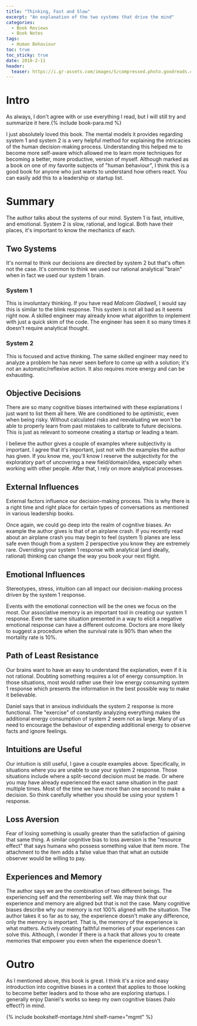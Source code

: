 ```yaml
---
title: "Thinking, Fast and Slow" 
excerpt: "An explanation of the two systems that drive the mind"
categories:
  - Book Reviews
  - Book Notes
tags:
  - Human Behaviour
toc: true
toc_sticky: true
date: 2018-2-11
header:
  teaser: https://i.gr-assets.com/images/S/compressed.photo.goodreads.com/books/1317793965l/11468377.jpg
---
```

# Intro
As always, I don't agree with or use everything I read, but I will still try and summarize it here.{% include book-para.md %}

I just absolutely loved this book. The mental models it provides regarding system 1 and system 2 is a very helpful method for explaining the intricacies of the human decision-making process. Understanding this helped me to become more self-aware which allowed me to learn more techniques for becoming a better, more productive, version of myself. Although marked as a book on one of my favorite subjects of "human behaviour", I think this is a good book for anyone who just wants to understand how others react. You can easily add this to a leadership or startup list.

# Summary
The author talks about the systems of our mind. System 1 is fast, intuitive, and emotional. System 2 is slow, rational, and logical. Both have their places, it's important to know the mechanics of each.

## Two Systems
It's normal to think our decisions are directed by system 2 but that's often not the case. It's common to think we used our rational analytical "brain" when in fact we used our system 1 brain.

### System 1
This is involuntary thinking. If you have read *Malcom Gladwell*, I would say this is similar to the blink response. This system is not all bad as it seems right now. A skilled engineer may already know what algorithm to implement with just a quick skim of the code. The engineer has seen it so many times it doesn't require analytical thought.

### System 2
This is focused and active thinking. The same skilled engineer may need to analyze a problem he has never seen before to come up with a solution; it's not an automatic/reflexive action. It also requires more energy and can be exhausting.

## Objective Decisions
There are so many cognitive biases intertwined with these explanations I just want to list them all here. We are conditioned to be optimistic, even when being risky. Without calculated risks and reevaluating we won't be able to properly learn from past mistakes to calibrate to future decisions. This is just as relevant to someone creating a startup or leading a team.

I believe the author gives a couple of examples where subjectivity is important. I agree that it's important, just not with the examples the author has given. If you know me, you'll know I reserve the subjectivity for the exploratory part of uncovering a new field/domain/idea, especially when working with other people. After that, I rely on more analytical processes.

## External Influences
External factors influence our decision-making process. This is why there is a right time and right place for certain types of conversations as mentioned in various leadership books.

Once again, we could go deep into the realm of cognitive biases. An example the author gives is that of an airplane crash. If you recently read about an airplane crash you may begin to feel (system 1) planes are less safe even though from a system 2 perspective you know they are extremely rare. Overriding your system 1 response with analytical (and ideally, rational) thinking can change the way you book your next flight.

## Emotional Influences
Stereotypes, stress, intuition can all impact our decision-making process driven by the system 1 response.

Events with the emotional connection will be the ones we focus on the most. Our associative memory is an important tool in creating our system 1 response. Even the same situation presented in a way to elicit a negative emotional response can have a different outcome. Doctors are more likely to suggest a procedure when the survival rate is 90% than when the mortality rate is 10%.

## Path of Least Resistance
Our brains want to have an easy to understand the explanation, even if it is not rational. Doubting something requires a lot of energy consumption. In those situations, most would rather use their low energy consuming system 1 response which presents the information in the best possible way to make it believable.

Daniel says that in anxious individuals the system 2 response is more functional. The "exercise" of constantly analyzing everything makes the additional energy consumption of system 2 seem not as large. Many of us need to encourage the behaviour of expending additional energy to observe facts and ignore feelings.

## Intuitions are Useful
Our intuition is still useful, I gave a couple examples above. Specifically, in situations where you are unable to use your system 2 response. Those situations include where a split-second decision must be made. Or where you may have already experienced the exact same situation in the past multiple times. Most of the time we have more than one second to make a decision. So think carefully whether you should be using your system 1 response.

## Loss Aversion
Fear of losing something is usually greater than the satisfaction of gaining that same thing. A similar cognitive bias to loss aversion is the "resource effect" that says humans who possess something value that item more. The attachment to the item adds a false value than that what an outside observer would be willing to pay.

## Experiences and Memory
The author says we are the combination of two different beings. The experiencing self and the remembering self. We may think that our experience and memory are aligned but that is not the case. Many cognitive biases describe why our memory is not 100% aligned with the situation. The author takes it so far as to say, the experience doesn't make any difference, only the memory is important. That is, the memory of the experience is what matters. Actively creating faithful memories of your experiences can solve this. Although, I wonder if there is a hack that allows you to create memories that empower you even when the experience doesn't.

# Outro

As I mentioned above, this book is great. I think it's a nice and easy introduction into cognitive biases in a context that applies to those looking to become better leaders and to those who are exploring startups. I generally enjoy Daniel's works so keep my own cognitive biases (halo effect?) in mind.

{% include bookshelf-montage.html shelf-name="mgmt" %}